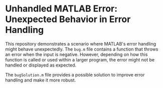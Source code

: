 # Unhandled MATLAB Error: Unexpected Behavior in Error Handling

This repository demonstrates a scenario where MATLAB's error handling might behave unexpectedly. The `bug.m` file contains a function that throws an error when the input is negative. However, depending on how this function is called or used within a larger program, the error might not be handled or displayed as expected.

The `bugSolution.m` file provides a possible solution to improve error handling and make it more robust.